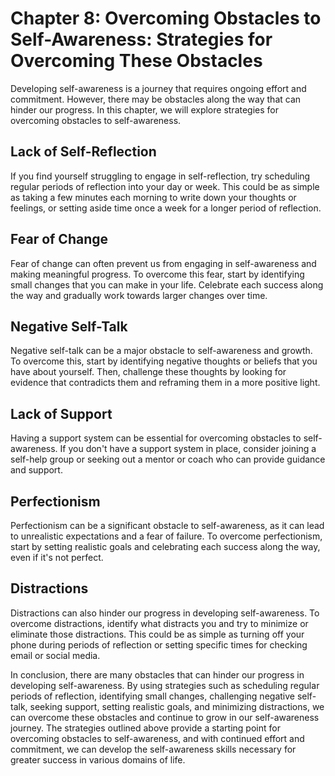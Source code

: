 Chapter 8: Overcoming Obstacles to Self-Awareness: Strategies for Overcoming These Obstacles
============================================================================================

Developing self-awareness is a journey that requires ongoing effort and commitment. However, there may be obstacles along the way that can hinder our progress. In this chapter, we will explore strategies for overcoming obstacles to self-awareness.

Lack of Self-Reflection
-----------------------

If you find yourself struggling to engage in self-reflection, try scheduling regular periods of reflection into your day or week. This could be as simple as taking a few minutes each morning to write down your thoughts or feelings, or setting aside time once a week for a longer period of reflection.

Fear of Change
--------------

Fear of change can often prevent us from engaging in self-awareness and making meaningful progress. To overcome this fear, start by identifying small changes that you can make in your life. Celebrate each success along the way and gradually work towards larger changes over time.

Negative Self-Talk
------------------

Negative self-talk can be a major obstacle to self-awareness and growth. To overcome this, start by identifying negative thoughts or beliefs that you have about yourself. Then, challenge these thoughts by looking for evidence that contradicts them and reframing them in a more positive light.

Lack of Support
---------------

Having a support system can be essential for overcoming obstacles to self-awareness. If you don't have a support system in place, consider joining a self-help group or seeking out a mentor or coach who can provide guidance and support.

Perfectionism
-------------

Perfectionism can be a significant obstacle to self-awareness, as it can lead to unrealistic expectations and a fear of failure. To overcome perfectionism, start by setting realistic goals and celebrating each success along the way, even if it's not perfect.

Distractions
------------

Distractions can also hinder our progress in developing self-awareness. To overcome distractions, identify what distracts you and try to minimize or eliminate those distractions. This could be as simple as turning off your phone during periods of reflection or setting specific times for checking email or social media.

In conclusion, there are many obstacles that can hinder our progress in developing self-awareness. By using strategies such as scheduling regular periods of reflection, identifying small changes, challenging negative self-talk, seeking support, setting realistic goals, and minimizing distractions, we can overcome these obstacles and continue to grow in our self-awareness journey. The strategies outlined above provide a starting point for overcoming obstacles to self-awareness, and with continued effort and commitment, we can develop the self-awareness skills necessary for greater success in various domains of life.
